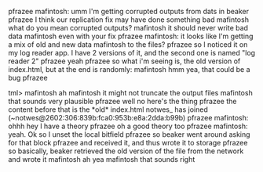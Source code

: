 
pfrazee
mafintosh: umm I'm getting corrupted outputs from dats in beaker
pfrazee
I think our replication fix may have done something bad
mafintosh
what do you mean corrupted outputs?
mafintosh
it should never write bad data
mafintosh
even with your fix
pfrazee
mafintosh: it looks like I'm getting a mix of old and new data
mafintosh
to the files?
pfrazee
so I noticed it on my log reader app. I have 2 versions of it, and the second one is named "log reader 2"
pfrazee
yeah
pfrazee
so what i'm seeing is, the old version of index.html, but at the end is randomly:
mafintosh
hmm yea, that could be a bug
pfrazee
</html>tml>
mafintosh
ah
mafintosh
it might not truncate the output files
mafintosh
that sounds very plausible
pfrazee
well no here's the thing
pfrazee
the content before that is the *old* index.html
notwes_ has joined (~notwes@2602:306:839b:fca0:953b:e8a:2dda:b99b)
pfrazee
mafintosh: ohhh hey I have a theory
pfrazee
oh a good theory too
pfrazee
mafintosh: yeah. Ok so I unset the local bitfield
pfrazee
so beaker went around asking for that block
pfrazee
and received it, and thus wrote it to storage
pfrazee
so basically, beaker retrieved the old version of the file from the network and wrote it
mafintosh
ah yea
mafintosh
that sounds right
